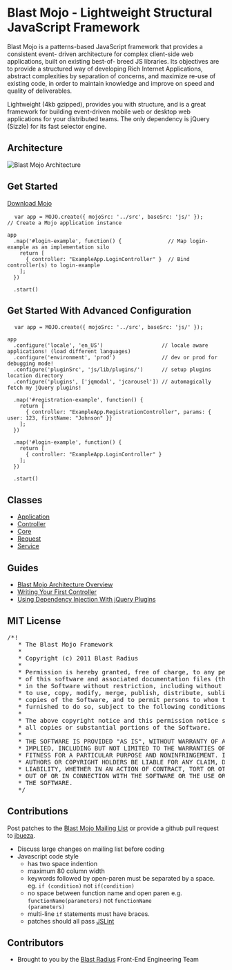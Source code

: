 # Blast Mojo - Lightweight Structural JavaScript Framework

Blast Mojo is a patterns-based JavaScript framework that provides a consistent event- driven architecture for complex client-side web applications, built on existing best-of- breed JS libraries. Its objectives are to provide a structured way of developing Rich Internet Applications, abstract complexities by separation of concerns, and maximize re-use of existing code, in order to maintain knowledge and improve on speed and quality of deliverables.

Lightweight (4kb gzipped), provides you with structure, and is a great framework for building event-driven mobile web or desktop web applications for your distributed teams. The only dependency is jQuery (Sizzle) for its fast selector engine.


## Architecture

![Blast Mojo Architecture](BlastMojo-NewArchitecture.png "Blast Mojo Architecture")


## Get Started

[Download Mojo](https://github.com/jbueza/blastmojo/zipball/v0.1.5)

<pre>
  <code>var app = MOJO.create({ mojoSrc: '../src', baseSrc: 'js/' });       // Create a Mojo application instance

app
  .map('#login-example', function() {               // Map login-example as an implementation silo
    return [
      { controller: "ExampleApp.LoginController" }  // Bind controller(s) to login-example
    ];
  })

  .start()</code>
</pre>


## Get Started With Advanced Configuration

<pre>
  <code>var app = MOJO.create({ mojoSrc: '../src', baseSrc: 'js/' });

app
  .configure('locale', 'en_US')                   // locale aware applications! (load different languages)
  .configure('environment', 'prod')               // dev or prod for debugging mode!
  .configure('pluginSrc', 'js/lib/plugins/')      // setup plugins location directory
  .configure('plugins', ['jqmodal', 'jcarousel']) // automagically fetch my jQuery plugins!

  .map('#registration-example', function() {
    return [
      { controller: "ExampleApp.RegistrationController", params: { user: 123, firstName: "Johnson" }}
    ];
  })

  .map('#login-example', function() {
    return [
      { controller: "ExampleApp.LoginController" }
    ];
  })

  .start()</code>
</pre>

## Classes

* [Application](Application.html "Blast Mojo: Application Class")
* [Controller](Controller.html "Blast Mojo: Controller Class")
* [Core](Core.html "Blast Mojo: Core Class")
* [Request](Request.html "Blast Mojo: Request Class")
* [Service](Service.html "Blast Mojo: Service Class")

## Guides

* [Blast Mojo Architecture Overview](#)
* [Writing Your First Controller](#)
* [Using Dependency Injection With jQuery Plugins](#)

## MIT License
<pre>/*!
   * The Blast Mojo Framework
   *
   * Copyright (c) 2011 Blast Radius
   * 
   * Permission is hereby granted, free of charge, to any person obtaining a copy
   * of this software and associated documentation files (the "Software"), to deal
   * in the Software without restriction, including without limitation the rights
   * to use, copy, modify, merge, publish, distribute, sublicense, and/or sell
   * copies of the Software, and to permit persons to whom the Software is
   * furnished to do so, subject to the following conditions:
   *
   * The above copyright notice and this permission notice shall be included in
   * all copies or substantial portions of the Software.
   *
   * THE SOFTWARE IS PROVIDED "AS IS", WITHOUT WARRANTY OF ANY KIND, EXPRESS OR
   * IMPLIED, INCLUDING BUT NOT LIMITED TO THE WARRANTIES OF MERCHANTABILITY,
   * FITNESS FOR A PARTICULAR PURPOSE AND NONINFRINGEMENT. IN NO EVENT SHALL THE
   * AUTHORS OR COPYRIGHT HOLDERS BE LIABLE FOR ANY CLAIM, DAMAGES OR OTHER
   * LIABILITY, WHETHER IN AN ACTION OF CONTRACT, TORT OR OTHERWISE, ARISING FROM,
   * OUT OF OR IN CONNECTION WITH THE SOFTWARE OR THE USE OR OTHER DEALINGS IN
   * THE SOFTWARE.
   */
</pre>

## Contributions

Post patches to the [Blast Mojo Mailing List](http://groups.google.com/group/blast-mojo) or provide a github pull request to [jbueza](https://github.com/jbueza/blastmojo).

* Discuss large changes on mailing list before coding
* Javascript code style
  * has two space indention
  * maximum 80 column width
  * keywords followed by open-paren must be separated by a space. eg. <code>if (condition)</code> not <code>if(condition)</code>
  * no space between function name and open paren e.g. <code>functionName(parameters)</code> not <code>functionName (parameters)</code>
  * multi-line <code>if</code> statements must have braces.
  * patches should all pass [JSLint](http://jslint.com)

## Contributors

* Brought to you by the [Blast Radius](http://www.blastradius.com) Front-End Engineering Team